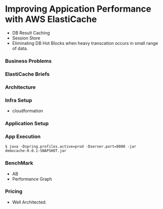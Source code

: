 
# Improving Appication Performance with AWS ElastiCache #

- DB Result Caching
- Session Store
- Eliminating DB Hot Blocks when heavy transcation occurs in small range of data. 


### Business Problems ###


### ElastiCache Briefs ###


### Architecture ###



### Infra Setup ###

- cloudformation 


### Application Setup ###



### App Execution ###

```
$ java -Dspring.profiles.active=prod -Dserver.port=8080 -jar democache-0.0.1-SNAPSHOT.jar

```


### BenchMark ###

- AB
- Performance Graph


### Pricing ###

- Well Architected.



